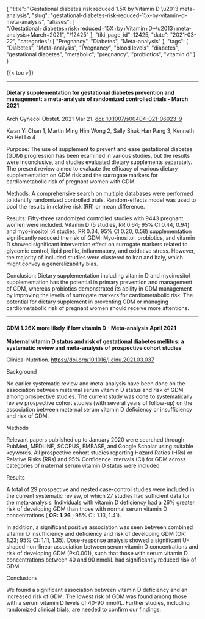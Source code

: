 {
    "title": "Gestational diabetes risk reduced 1.5X by Vitamin D \u2013 meta-analysis",
    "slug": "gestational-diabetes-risk-reduced-15x-by-vitamin-d-meta-analysis",
    "aliases": [
        "/Gestational+diabetes+risk+reduced+15X+by+Vitamin+D+\u2013+meta-analysis+March+2021",
        "/12425"
    ],
    "tiki_page_id": 12425,
    "date": "2021-03-22",
    "categories": [
        "Pregnancy",
        "Diabetes",
        "Meta-analysis"
    ],
    "tags": [
        "Diabetes",
        "Meta-analysis",
        "Pregnancy",
        "blood levels",
        "diabetes",
        "gestational diabetes",
        "metabolic",
        "pregnancy",
        "probiotics",
        "vitamin d"
    ]
}


{{< toc >}} 

---

#### Dietary supplementation for gestational diabetes prevention and management: a meta-analysis of randomized controlled trials - March 2021

Arch Gynecol Obstet. 2021 Mar 21. [doi: 10.1007/s00404-021-06023-9](https://doi.org/10.1007/s00404-021-06023-9)

Kwan Yi Chan 1, Martin Ming Him Wong 2, Sally Shuk Han Pang 3, Kenneth Ka Hei Lo 4

Purpose: The use of supplement to prevent and ease gestational diabetes (GDM) progression has been examined in various studies, but the results were inconclusive, and studies evaluated dietary supplements separately. The present review aimed to evaluate the efficacy of various dietary supplementation on GDM risk and the surrogate markers for cardiometabolic risk of pregnant women with GDM.

Methods: A comprehensive search on multiple databases were performed to identify randomized controlled trials. Random-effects model was used to pool the results in relative risk (RR) or mean difference.

Results: Fifty-three randomized controlled studies with 9443 pregnant women were included. Vitamin D (5 studies, RR 0.64; 95% CI 0.44, 0.94) and myo-inositol (4 studies, RR 0.34, 95% CI 0.20, 0.58) supplementation significantly reduced the risk of GDM. Myo-inositol, probiotics, and vitamin D showed significant intervention effect on surrogate markers related to glycemic control, lipid profile, inflammatory, and oxidative stress. However, the majority of included studies were clustered to Iran and Italy, which might convey a generalizability bias.

Conclusion: Dietary supplementation including vitamin D and myoinositol supplementation has the potential in primary prevention and management of GDM, whereas probiotics demonstrated its ability in GDM management by improving the levels of surrogate markers for cardiometabolic risk. The potential for dietary supplement in preventing GDM or managing cardiometabolic risk of pregnant women should receive more attentions.

---

#### GDM 1.26X more likely if low vitamin D - Meta-analysis April 2021

 **Maternal vitamin D status and risk of gestational diabetes mellitus: a systematic review and meta-analysis of prospective cohort studies** 

Clinical Nutrition. https://doi.org/10.1016/j.clnu.2021.03.037

Background

No earlier systematic review and meta-analysis have been done on the association between maternal serum vitamin D status and risk of GDM among prospective studies. The current study was done to systematically review prospective cohort studies (with several years of follow-up) on the association between maternal serum vitamin D deficiency or insufficiency and risk of GDM.

Methods

Relevant papers published up to January 2020 were searched through PubMed, MEDLINE, SCOPUS, EMBASE, and Google Scholar using suitable keywords. All prospective cohort studies reporting Hazard Ratios (HRs) or Relative Risks (RRs) and 95% Confidence Intervals (CI) for GDM across categories of maternal serum vitamin D status were included.

Results

A total of 29 prospective and nested case-control studies were included in the current systematic review, of which 27 studies had sufficient data for the meta-analysis. Individuals with vitamin D deficiency had a 26% greater risk of developing GDM than those with normal serum vitamin D concentrations ( **OR: 1.26** ; 95% CI: 1.13, 1.41). 

In addition, a significant positive association was seen between combined vitamin D insufficiency and deficiency and risk of developing GDM (OR: 1.23; 95% CI: 1.11, 1.35). Dose-response analysis showed a significant U-shaped non-linear association between serum vitamin D concentrations and risk of developing GDM (P<0.001), such that those with serum vitamin D concentrations between 40 and 90 nmol/L had significantly reduced risk of GDM.

Conclusions

We found a significant association between vitamin D deficiency and an increased risk of GDM. The lowest risk of GDM was found among those with a serum vitamin D levels of 40-90 nmol/L. Further studies, including randomized clinical trials, are needed to confirm our findings.